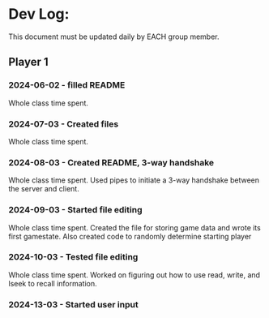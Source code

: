 # Dev Log:

This document must be updated daily by EACH group member.

## Player 1

### 2024-06-02 - filled README
Whole class time spent.

### 2024-07-03 - Created files
Whole class time spent.

### 2024-08-03 - Created README, 3-way handshake
Whole class time spent. Used pipes to initiate a 3-way handshake between the server and client.

### 2024-09-03 - Started file editing
Whole class time spent. Created the file for storing game data and wrote its first gamestate. Also created code to randomly determine starting player

### 2024-10-03 - Tested file editing
Whole class time spent. Worked on figuring out how to use read, write, and lseek to recall information.

### 2024-13-03 - Started user input
